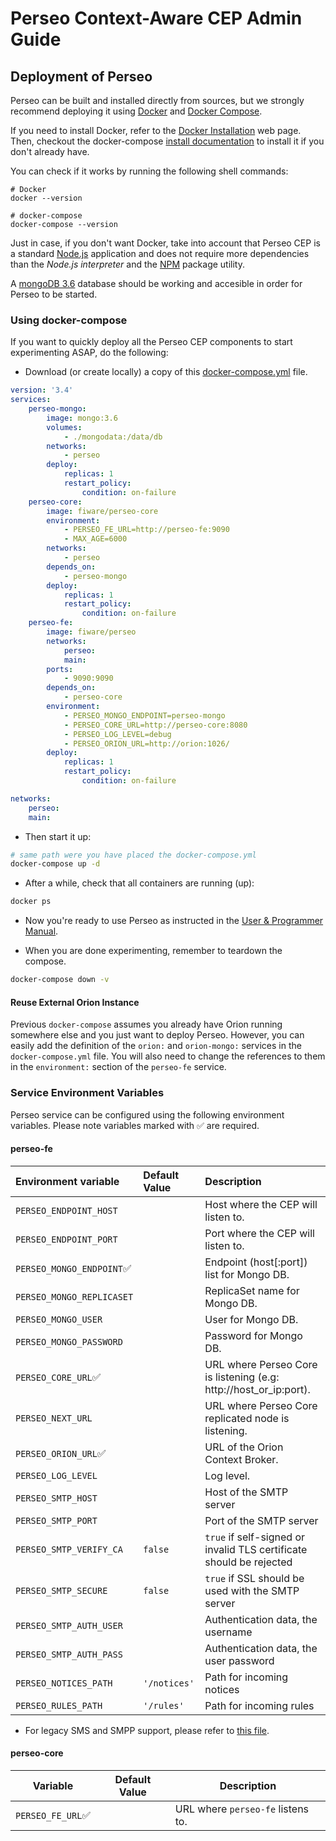 # Perseo Context-Aware CEP Admin Guide

## Deployment of Perseo

Perseo can be built and installed directly from sources, but we strongly recommend deploying it using
[Docker](https://www.docker.com/) and [Docker Compose](https://docs.docker.com/compose/).

If you need to install Docker, refer to the [Docker Installation](https://docs.docker.com/engine/installation/) web
page. Then, checkout the docker-compose [install documentation](https://docs.docker.com/compose/install/) to install it
if you don't already have.

You can check if it works by running the following shell commands:

```text
# Docker
docker --version

# docker-compose
docker-compose --version
```

Just in case, if you don't want Docker, take into account that Perseo CEP is a standard
[Node.js](https://nodejs.org/es/) application and does not require more dependencies than the _Node.js interpreter_ and
the [NPM](https://www.npmjs.com/) package utility.

A [mongoDB 3.6](https://www.mongodb.com/) database should be working and accesible in order for Perseo to be started.

### Using docker-compose

If you want to quickly deploy all the Perseo CEP components to start experimenting ASAP, do the following:

-   Download (or create locally) a copy of this
    [docker-compose.yml](https://github.com/telefonicaid/perseo-fe/blob/master/docker-compose.yml) file.

```yml
version: '3.4'
services:
    perseo-mongo:
        image: mongo:3.6
        volumes:
            - ./mongodata:/data/db
        networks:
            - perseo
        deploy:
            replicas: 1
            restart_policy:
                condition: on-failure
    perseo-core:
        image: fiware/perseo-core
        environment:
            - PERSEO_FE_URL=http://perseo-fe:9090
            - MAX_AGE=6000
        networks:
            - perseo
        depends_on:
            - perseo-mongo
        deploy:
            replicas: 1
            restart_policy:
                condition: on-failure
    perseo-fe:
        image: fiware/perseo
        networks:
            perseo:
            main:
        ports:
            - 9090:9090
        depends_on:
            - perseo-core
        environment:
            - PERSEO_MONGO_ENDPOINT=perseo-mongo
            - PERSEO_CORE_URL=http://perseo-core:8080
            - PERSEO_LOG_LEVEL=debug
            - PERSEO_ORION_URL=http://orion:1026/
        deploy:
            replicas: 1
            restart_policy:
                condition: on-failure

networks:
    perseo:
    main:
```

-   Then start it up:

```bash
# same path were you have placed the docker-compose.yml
docker-compose up -d
```

-   After a while, check that all containers are running (up):

```bash
docker ps
```

-   Now you're ready to use Perseo as instructed in the [User & Programmer Manual](../user/index.md).

-   When you are done experimenting, remember to teardown the compose.

```bash
docker-compose down -v
```

#### Reuse External Orion Instance

Previous `docker-compose` assumes you already have Orion running somewhere else and you just want to deploy Perseo.
However, you can easily add the definition of the `orion:` and `orion-mongo:` services in the `docker-compose.yml` file.
You will also need to change the references to them in the `environment:` section of the `perseo-fe` service.

### Service Environment Variables

Perseo service can be configured using the following environment variables. Please note variables marked with ✅ are
required.

#### perseo-fe

| Environment variable      | Default Value | Description                                                         |
| :------------------------ | :------------ | :------------------------------------------------------------------ |
| `PERSEO_ENDPOINT_HOST`    |               | Host where the CEP will listen to.                                  |
| `PERSEO_ENDPOINT_PORT`    |               | Port where the CEP will listen to.                                  |
| `PERSEO_MONGO_ENDPOINT`✅ |               | Endpoint (host[:port]) list for Mongo DB.                           |
| `PERSEO_MONGO_REPLICASET` |               | ReplicaSet name for Mongo DB.                                       |
| `PERSEO_MONGO_USER`       |               | User for Mongo DB.                                                  |
| `PERSEO_MONGO_PASSWORD`   |               | Password for Mongo DB.                                              |
| `PERSEO_CORE_URL`✅       |               | URL where Perseo Core is listening (e.g: http://host_or_ip:port).   |
| `PERSEO_NEXT_URL`         |               | URL where Perseo Core replicated node is listening.                 |
| `PERSEO_ORION_URL`✅      |               | URL of the Orion Context Broker.                                    |
| `PERSEO_LOG_LEVEL`        |               | Log level.                                                          |
| `PERSEO_SMTP_HOST`        |               | Host of the SMTP server                                             |
| `PERSEO_SMTP_PORT`        |               | Port of the SMTP server                                             |
| `PERSEO_SMTP_VERIFY_CA`   | `false`       | `true` if self-signed or invalid TLS certificate should be rejected |
| `PERSEO_SMTP_SECURE`      | `false`       | `true` if SSL should be used with the SMTP server                   |
| `PERSEO_SMTP_AUTH_USER`   |               | Authentication data, the username                                   |
| `PERSEO_SMTP_AUTH_PASS`   |               | Authentication data, the user password                              |
| `PERSEO_NOTICES_PATH`     | `'/notices'`  | Path for incoming notices                                           |
| `PERSEO_RULES_PATH`       | `'/rules'`    | Path for incoming rules                                             |

-   For legacy SMS and SMPP support, please refer to [this file](configuration.md).

#### perseo-core

| Variable          | Default Value | Description                       |
| ----------------- | ------------- | --------------------------------- |
| `PERSEO_FE_URL`✅ |               | URL where `perseo-fe` listens to. |
